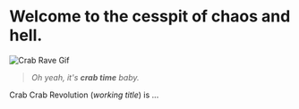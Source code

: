 # Welcome to the cesspit of chaos and hell.

![Crab Rave Gif](../media/crab_dancing.gif)

> *Oh yeah, it's **crab time** baby.*

Crab Crab Revolution (*working title*) is ...